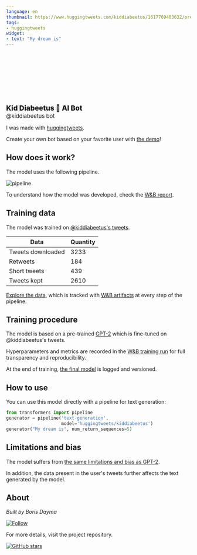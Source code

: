 ```yaml
---
language: en
thumbnail: https://www.huggingtweets.com/kiddiabeetus/1617769403632/predictions.png
tags:
- huggingtweets
widget:
- text: "My dream is"
---
```


<div>
<div style="width: 132px; height:132px; border-radius: 50%; background-size: cover; background-image: url('https://pbs.twimg.com/profile_images/1377731078081933319/EbD2lYn2_400x400.jpg')">
</div>
<div style="margin-top: 8px; font-size: 19px; font-weight: 800">Kid Diabeetus 🤖 AI Bot </div>
<div style="font-size: 15px">@kiddiabeetus bot</div>
</div>

I was made with [huggingtweets](https://github.com/borisdayma/huggingtweets).

Create your own bot based on your favorite user with [the demo](https://colab.research.google.com/github/borisdayma/huggingtweets/blob/master/huggingtweets-demo.ipynb)!

## How does it work?

The model uses the following pipeline.

![pipeline](https://github.com/borisdayma/huggingtweets/blob/master/img/pipeline.png?raw=true)

To understand how the model was developed, check the [W&B report](https://wandb.ai/wandb/huggingtweets/reports/HuggingTweets-Train-a-Model-to-Generate-Tweets--VmlldzoxMTY5MjI).

## Training data

The model was trained on [@kiddiabeetus's tweets](https://twitter.com/kiddiabeetus).

| Data | Quantity |
| --- | --- |
| Tweets downloaded | 3233 |
| Retweets | 184 |
| Short tweets | 439 |
| Tweets kept | 2610 |

[Explore the data](https://wandb.ai/wandb/huggingtweets/runs/2d9wjbfj/artifacts), which is tracked with [W&B artifacts](https://docs.wandb.com/artifacts) at every step of the pipeline.

## Training procedure

The model is based on a pre-trained [GPT-2](https://huggingface.co/gpt2) which is fine-tuned on @kiddiabeetus's tweets.

Hyperparameters and metrics are recorded in the [W&B training run](https://wandb.ai/wandb/huggingtweets/runs/22tt2xh4) for full transparency and reproducibility.

At the end of training, [the final model](https://wandb.ai/wandb/huggingtweets/runs/22tt2xh4/artifacts) is logged and versioned.

## How to use

You can use this model directly with a pipeline for text generation:

```python
from transformers import pipeline
generator = pipeline('text-generation',
                     model='huggingtweets/kiddiabeetus')
generator("My dream is", num_return_sequences=5)
```

## Limitations and bias

The model suffers from [the same limitations and bias as GPT-2](https://huggingface.co/gpt2#limitations-and-bias).

In addition, the data present in the user's tweets further affects the text generated by the model.

## About

*Built by Boris Dayma*

[![Follow](https://img.shields.io/twitter/follow/borisdayma?style=social)](https://twitter.com/intent/follow?screen_name=borisdayma)

For more details, visit the project repository.

[![GitHub stars](https://img.shields.io/github/stars/borisdayma/huggingtweets?style=social)](https://github.com/borisdayma/huggingtweets)
